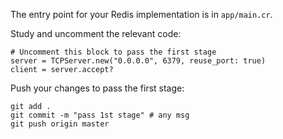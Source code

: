 The entry point for your Redis implementation is in `app/main.cr`.

Study and uncomment the relevant code: 

```crystal
# Uncomment this block to pass the first stage
server = TCPServer.new("0.0.0.0", 6379, reuse_port: true)
client = server.accept?
```

Push your changes to pass the first stage:

```
git add .
git commit -m "pass 1st stage" # any msg
git push origin master
```
